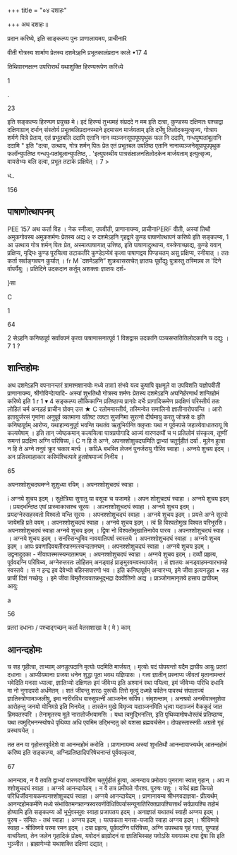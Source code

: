 +++
title = "०४ दशाहः"

+++
अथ दशाहः॥

प्रदान करिष्ये, इति साङ्कल्प्य पुनः प्राणालायमय, प्राचीनाR

वीती गोत्रस्य शार्माण प्रेतस्य दशमेऽहनि प्रभूतकालंप्रदान काले •17 4

तिथिवारनक्षत्न उपरिारार्थं यथाशुक्ति हिरण्यरूपेण करिध्ये

1

.


23

इति सङ्कल्प्य हिरण्यग प्रयुच्छ मे। इदं हिरण्यं तुभ्यमहं संप्रददे न मम इति दत्वा, कुण्डस्य दक्षिणतः पश्चाद्वा दक्षिणाग्रान् दर्भान् संस्तोर्य प्रभूतबलिप्रदानस्थाने इदमासन मार्जयताम् इति दर्भेषु तिलोदकमुत्सृज्य, गोत्राय शर्मणे पित्रे प्रेताय, एतं प्रभूतबलि ददामि एतानि नान व्यञ्जनसूपापूपपृथुक फल नि ददामि, गन्धपुष्पतांबूलानि ददामि " इति "दत्वा, उत्थाय, गोत्र शर्मन् पितः प्रेत एतं प्रभूतबल उपतिष्ठ एतानि नानाव्यञ्जनेसूपापूपपृथुक फलॉन्युपतिष्ठ गन्धपु॰पतांबूलान्युपतिष्ठ, . 'इत्युपस्थीय पात्रसंक्षालनतिलोदकेन मार्जयताम् इत्युत्सृज्य, वायसेभ्यः बलि दत्वा, प्रभूत तटाके प्रक्षिपेत् । 7 >

ध..

156

## पाषाणोत्थापनम् 


PEE 157 अथ कर्ता विह । नेक स्नीत्वा, उपवीती, प्राणानायम्य, प्राचीनाPERF वीती, अस्यां तिथौ अमुकगोवस्य अमुकशर्मणः प्रेतस्य अद्य २ रु दशमेऽहनि गृहद्वारे कुण्ड पाषाणोत्थापनं करिष्ये इति सङ्कल्प्य, 1 आ उत्थाय गोत्र शर्मन् पितः प्रेत, अस्मात्पाषाणात् उत्तिष्ठ, इति पाषाणादुत्थाप्य, वस्त्रेणाच्छाद्य, कुण्डे यवान् प्रक्षिप्य, मृद्भिः कुण्ड पूरयित्वा तटाकतीरे कुण्डेऽप्येवं कृत्वा पाषाणद्वय पिण्डचतम् असु प्रक्षिप्य, स्नीयात् । ततः कर्ता सर्वाङ्गवपन कुर्यात् । fr M `दशमेऽहनि” शुक्रवासरश्चेत् ज्ञातयः पूर्वोद्युः पुत्रास्तु तस्मिन्नव ल 'दिने र्वापर्यैयुः । प्रतिदिने उदकदान कर्तुम् अशक्ताः ज्ञातयः दर्श-

}सा

C

1


64

2 सेऽहनि कनिष्ठपूर्व सर्वांवपनं कृत्वा पाषाणासनात्पूर्व 1 विशद्वास उदकानि पञ्चसप्ततितिलोदकानि च दद्युः । 7 1 ?

## शान्तिहोमः 

अथ दशमेऽहनि वपनानन्तरं ग्रामश्मशानयोः मध्ये तत्रा1 संभवे यत्व कुषापि वृक्षमूले वा उपविशति यज्ञोपवीती प्राणानायम्य, श्रीगोविन्देत्यादि- अस्यां शुभतिथौ गोत्रस्य शर्मणः प्रेतस्य दशमेऽहनि अघनिर्हरणार्थं शान्तिहोमं करिष्ये इति 1 r 1 ▾ 4 सङ्कल्प्य लौकिकाग्नि प्रतिष्ठाप्य प्रागग्रेः दर्भेः प्रागादिक्रमेण प्रदक्षिणं परिस्तीर्य ततः लोहितं चर्म अनड़हं प्राचीन ग्रोवम् उत्त ★ C रलोममास्तीर्य, तस्मिन्वेत समालिनो ज्ञातीनारोपयन्ति । आरो हतायुर्जरसं गृणांना अनुपूर्व व्यतमाना यतिष्ट त्वष्टा सुजनिमा सुरत्नो दीर्घमायु करतु जोत्रसे वः इति कनिष्ठपूर्वम् आरोप्य, यथाहान्यनुपूर्व भवन्ति यथतंव ऋतुभिर्यन्ति क्लृप्ताः यथा न पूर्वमपसे जहात्येवाधातरायू षि कल्पयेषाम् । इति तान् ज्येष्ठकमान् कल्पयित्वा पात्रप्रयोगादि आज्यं वारणदव्यौं च भ प्रतिलोमं संस्कृत्य, तूष्णीं समन्तं प्रदक्षिण अग्नि परिषिच्य, i C न हि ते अग्ने, अपनश्शोशुचदघमिति द्वाभ्यां चतुर्गृहीतं दर्या . मूलेन हुत्वा न हि ते अग्ने तनुवं क्रूर चकार मर्त्यः । कपिA बभस्ति लेजनं पुनर्जरायु गौरिव स्वाहा । अग्नये शुचय इदम् । अन प्रतिस्वाहाकार कस्मिंश्चित्पावे हुतशेषमाज्यं निनीय ।


65

अपनश्शोशुचदघमग्ने शुशुध्या रयिम् । अपनश्शोशुचदघं स्वाहा ।

i अग्नये शुचय इदम् । सुक्षेत्रिया सुगातु या वसूया च यजामहे । अपन शोशुचदघं स्वाहा । अग्नये शुचय इदम् । प्रयद्भन्दिष्ठ एषां प्रास्माकासश्च सूरयः । अपनश्शोशुचदघं स्वाहा । अग्नये शुचय इदम् । प्रयदग्नेस्सहस्वतो विश्वतो यन्ति सूरयः । अपनश्शोशुचदघं स्वाहा । अग्नये शुचय इदम् । प्रयत्ते अग्ने सूरयो जायेमहि प्रते वयम् । अपनश्शोशुचदघं स्वाहा । अग्नये शुचय इदम् । त्वं हि विश्वतोमुख विश्वत परिभूरसि। अपनश्शोशुचदघं स्वाहा अग्नये शुचय इदम् । द्विषा नो विश्वतोमुखातिनावेव पारय । अपनश्शोशुचदघं स्वाह । । अग्नये शुचय इदम् । सनस्सिन्धुमिव नावयातिपर्षा स्वस्तये । अपनश्शोशुचदघं स्वाहा । अग्नये शुचय इदम् । आपः प्रवणादिवयतीरपास्मत्स्यन्दतामघम् । अपनश्शोशुचदघं स्वाहा । अग्नये शुचय इदम् । उद्वनादुदका - नीवापास्मत्स्यन्दतामघम् । अपनश्शोशुचदघं स्वाहा । अग्नये शुचय इदम् । दव्यौं प्रहृत्य, पूर्ववदग्नि परिषिच्य, अग्नेरुत्तरतः लोहितम् अनड्वाहं प्राङ्मुरवमवस्थापयेत् । तं ज्ञातयः अनड्वाहमन्वारभामहे स्वस्तये । स न इन्द्र इव देवेभ्यो बहिस्सपारणो भव । इति कनिष्ठपूर्वम् अन्वारभ्य, इमे जीवा इत्यनडुहा • सह प्राचीं दिशं गच्छेयुः । इमे जीवा विमृतैराववतन्नभूद्भद्रा देववीतिनो अद्य । प्राञ्जोगामानृतये हसाय द्राघीयम् आयुः

a


56

प्रतरां दधानाः / पश्चाद्गच्छन् कर्ता वेतसशाखा वे ( मे ) काम् 

## आनन्दहोमः

च सह गृहीत्वा, ताभ्याम् अनडुत्पदानि मृत्योः पदमिति मार्जयत् । मृत्योः पदं योपयन्तो यदैम द्राघीय आयुः प्रतरां दधानाः । आप्यीयमानाः प्रजया धनेन शुद्धा पूता भवथ यज्ञियासः । गत्व ज्ञातीन् प्रस्नाप्य जीवतां मृतानामन्तरं भवेदिति मनसा ध्यात्वा, ज्ञातिभ्यो दक्षिणतः इमं जीवेभ्य इति अश्मानं स्था पयित्वा, इमं जीवेभ्यः परिधि दधामि मा नो नुगादपरो अर्धमेतम् । शतं जीवन्तु शरदः पुरूचीः तिरो मृत्युं दध्महे पर्वतेन पावस्थं संपाताज्यं ज्ञातिस्त्रोणामञ्जलीषु, इमा नारीरविध वास्सुपत्नी आञ्जनेन सर्पिष। संमृशन्ताम् । अनश्रवो अनमीवास्सुशेवा आरोहन्तु जनयो योनिमग्रे इति निनयेत् । तास्तेन मुखे विमृज्य यदाञ्जनमिति धृत्वा यदाञ्जनं वैककुदं जात हिमवतस्परि । तेनामृतस्य मूले नारातोर्जंभयामसि । यथा त्वमुद्भिनत्सि, इति पृथिव्यामोषधोस्तंबं प्रतिष्ठाप्य, यथा त्वमुद्भिनन्स्योषधे पृथिव्या अधि एवमिम उद्भिन्दतु को यशसा ब्रह्मवर्चसेन। दोपहस्तास्स्त्रीः अग्रतो गृहं प्रस्थापयेत् ।

तत तन वा गृहोत्तरपूर्वदेशे वा आनन्दहोमं करोति । प्राणानायम्य अस्यां शुभतिथौ आनन्दावाप्त्यर्थम् आतन्दहोमं करिष्य इति सङ्कल्प्य, अग्निप्रतिष्ठादिपरिषेचनान्तं पूर्ववत्कृत्वा,


67

आनन्दाय, न वै तवति द्वाभ्यां वारणदर्ग्याग्रेिण चतुर्गृहीतं हुत्वा, आनन्दाय प्रमोदाय पुनरागा स्वात् गृहान् । अप न श्शोशुचदघं स्वाहा । अग्नये आनन्दायेदम् । न वै तत्र प्रमीयते गौरश्व. पुरुषः पशुः । यत्रेदं ब्रह्म कियते परिधिर्जीवनायकमपनश्शोशुचदघं स्वाहा । अग्नये आनन्दायेदम् । प्राणानायम्य श्रीभगवदाज्ञया- प्रीत्यर्थम् आनन्दहोमकर्मणि मध्ये संभावितमन्त्रतन्त्रस्वरवर्णविधिविपर्यासन्यूनातिरिक्तप्रायश्चित्तार्थं सर्वप्रायश्चि तहोमं होष्यामि इति सङ्कल्प्य ओं भूर्भुवस्सुवः स्वाहा प्रजापतय इदम् । अनाज्ञातं यथातथं स्वाही अग्नय इदम् । पुरुष - संमितः - तथं स्वाहा । अग्नय इदम् । यत्पाकता मनसा-यजाति स्वाहा अग्नय इदम् । श्रीविष्णवे स्वाहा - श्रीविष्णवे परमा रमन इदम् । दया प्रहृत्य, पूर्ववदग्नि परिषिच्य, अग्नि उपस्थाय गृहं गत्वा, पुण्याहं वाचयित्वा, तेन जलेन गृहादिकं प्रोक्ष्य, यवोदनं ब्राह्मोदनं वा ज्ञातिभिस्सह यवोऽसि यवयास्म दघा द्वेषा सि इति भुञ्जीत । ब्राह्मणेभ्यो यथाशक्ति दक्षिणां दद्यात् । 
